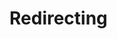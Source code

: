 <html lang="en" xml:lang="en" xmlns="http://www.w3.org/1999/xhtml">

<head>
    <meta http-equiv="Content-Type" content="text/html; charset=utf-8" />
    <meta http-equiv="refresh" content="1;URL=mailto:rektor@metu.edu.tr?subject=Alternatif%20Notlandırma%20Sistemi&cc=kok@metu.edu.tr,tgencoz@metu.edu.tr,ahmety@metu.edu.tr,zeyrek@metu.edu.tr,orahmet@metu.edu.tr,balkan@metu.edu.tr,neriman@metu.edu.tr,rsari@metu.edu.tr,ozgul@metu.edu.tr,kyasar@metu.edu.tr,dezeyrek@metu.edu.tr,ougur@metu.edu.tr,sabaris@metu.edu.tr,kalipcil@metu.edu.tr,gtuncer@metu.edu.tr,bkirkici@metu.edu.tr&body=ODT%C3%9C%20Senatosuna%2C%0D%0A%0D%0A16%20Mart%202020%20tarihinde%20Y%C3%96K%20karar%C4%B1%20gere%C4%9Fince%20Covid-19%20salg%C4%B1n%C4%B1%20neticesinde%20al%C4%B1nan%20%C3%B6nlemler%20kapsam%C4%B1nda%20%C3%BClkemizdeki%20%C3%BCniversitelerde%20e%C4%9Fitim%20durdurulmu%C5%9F%20olup%2C%20daha%20sonra%20%C3%A7evrimi%C3%A7i%20uzaktan%20e%C4%9Fitim%20y%C3%B6ntemine%20ge%C3%A7ilmi%C5%9Ftir.%0D%0ABu%20ge%C3%A7i%C5%9F%2C%20normal%20%C5%9Fartlarda%20okulumuzun%20bize%20sa%C4%9Flam%C4%B1%C5%9F%20oldu%C4%9Fu%20bar%C4%B1nma%2C%20%C3%A7al%C4%B1%C5%9Fma%20alan%C4%B1%2C%20%C3%A7al%C4%B1%C5%9Fma%20kayna%C4%9F%C4%B1%2C%20internet%20eri%C5%9Fimi%2C%20bilgisayar%20eri%C5%9Fimi%20gibi%20pek%20%C3%A7ok%20kayna%C4%9F%C4%B1n%20sa%C4%9Flanamamas%C4%B1%20sonucunda%20e%C4%9Fitimde%20y%C3%BCksek%20%C3%B6l%C3%A7%C3%BCde%20f%C4%B1rsat%20e%C5%9Fitsizli%C4%9Fini%20de%20beraberinde%20getirmi%C5%9Ftir.%0D%0A%0D%0ABu%20problemlerin%20baz%C4%B1lar%C4%B1n%C4%B1n%2C%20okulumuz%20taraf%C4%B1ndan%20%C3%A7e%C5%9Fitli%20%C5%9Fekillerde%20%C3%A7%C3%B6z%C3%BClmeye%20%C3%A7al%C4%B1%C5%9F%C4%B1ld%C4%B1%C4%9F%C4%B1n%C4%B1n%20fark%C4%B1nday%C4%B1z%2C%20ancak%20salg%C4%B1n%C4%B1n%20getirdi%C4%9Fi%20hasta%20olma%2C%20hasta%20yak%C4%B1n%C4%B1%20olma%20gibi%20bir%20durumun%20takdir%20edersiniz%20ki%20sonu%C3%A7lar%C4%B1%20%C3%B6%C4%9Frenci%20a%C3%A7%C4%B1s%C4%B1ndan%20%C3%A7ok%20a%C4%9F%C4%B1r%20olacakt%C4%B1r.%0D%0A%0D%0ABir%20di%C4%9Fer%20yandan%2C%20karantinan%C4%B1n%20getirdi%C4%9Fi%20sosyal%20izolasyonun%20%C3%B6%C4%9Frenciler%20%C3%BCzerindeki%20etkisi%20%C3%B6l%C3%A7%C3%BClebilir%20d%C3%BCzeyin%20%C3%A7ok%20%C3%BCst%C3%BCndedir.%20Burada%20i%C5%9Fsizlik%2C%20yoksulluk%2C%20bar%C4%B1nma%20gibi%20sorunlar%C4%B1n%20yan%C4%B1%20s%C4%B1ra%20hane%20i%C3%A7i%20tansiyonun%20y%C3%BCkselmesi%2C%20risk%20grubundaki%20bireylerden%20kaynakl%C4%B1%20endi%C5%9Feler%20ve%20belki%20de%20tahmin%20edemeyece%C4%9Fimiz%20%C3%A7e%C5%9Fitli%20durumlarla%20kar%C5%9F%C4%B1la%C5%9Fan%20pek%20%C3%A7ok%20%C3%B6%C4%9Frenci%20mevcuttur.%20Kald%C4%B1%20ki%20okulun%20%C3%B6%C4%9Frencilere%20sa%C4%9Flamay%C4%B1%20hedefledi%C4%9Fi%20ekstra%20imkanlar%C4%B1%20ge%C3%A7ti%C4%9Fimiz%20ay%20i%C3%A7erisinde%20sa%C4%9Flayamamas%C4%B1%20bu%20%C3%B6%C4%9Frencilerin%20%C5%9Fu%20ana%20kadar%20verilen%20e%C4%9Fitimde%20geride%20kalmas%C4%B1n%C4%B1%20engellemekte%20ba%C5%9Far%C4%B1s%C4%B1zl%C4%B1%C4%9Fa%20sebep%20olmu%C5%9Ftur.%0D%0A%0D%0ASon%20olarak%2C%20%C3%A7evrimi%C3%A7i%20e%C4%9Fitim%20sonucu%20verilen%20e%C4%9Fitimin%20verimi%20ve%20kalitesi%20d%C3%BC%C5%9Fmektedir%2C%20baz%C4%B1%20derslerde%20birebir%20ileti%C5%9Fim%20f%C4%B1rsat%C4%B1na%20sahip%20olabilirken%2C%20baz%C4%B1%20derslerde%20ders%20kitab%C4%B1na%20bile%20ula%C5%9Fmam%C4%B1z%20m%C3%BCmk%C3%BCn%20olmamaktad%C4%B1r%2C%20%C3%A7evrimi%C3%A7i%20s%C4%B1navlar%20ise%20ne%20verimli%2C%20ne%20g%C3%BCvenilir%20ne%20de%20%C3%B6l%C3%A7%C3%BCc%C3%BC%20olabilmektedir.%0D%0A%0D%0ABu%20gibi%20sebepler%20neticesinde%2C%20biz%20%C3%B6%C4%9Frenciler%2C%20T%C3%BCrkiye'de%20Ko%C3%A7%20%C3%9Cniversitesi%2C%20Bo%C4%9Fazi%C3%A7i%20%C3%9Cniversitesi%2C%20Sabanc%C4%B1%20%C3%9Cniversitesi%2C%20Bilkent%20%C3%9Cniversitesi%20gibi%20e%C4%9Fitim%20kurumlar%C4%B1nda%2C%20d%C3%BCnya%20%C3%A7ap%C4%B1nda%20MIT%2C%20Berkeley%2C%20Northwestern%20University%2C%20University%20of%20Michigan%2C%20Harvard%20University%2C%20Washington%20State%20University%2C%20Caltech%2C%20Stanford%20University%20gibi%20%C3%B6nde%20gelen%20e%C4%9Fitim%20kurumlar%C4%B1nda%20uygulanan%20se%C3%A7meli%20ge%C3%A7me%2Fkalma%20(optional%20pass%2Ffail%20%E2%80%93%20P%2FF)%20sisteminin%20uygulanmas%C4%B1n%C4%B1%20talep%20ediyoruz.%0D%0A%0D%0A%C3%96%C4%9Frencilerin%20en%20%C3%A7ok%20yarar%C4%B1na%20olaca%C4%9F%C4%B1n%C4%B1%20d%C3%BC%C5%9F%C3%BCnd%C3%BC%C4%9F%C3%BCm%C3%BCz%20sistem%20%C5%9Fu%20%C5%9Fekildedir%3A%0D%0A%0D%0A1%20-%20%C3%96%C4%9Frenciler%2C%20kredili%20derslerde%20harf%20notunun%20yerine%20S-Satisfactory%20ve%20U-Unsatisfactory%20notunu%20se%C3%A7me%20imkan%C4%B1na%20sahip%20olacaklard%C4%B1r.%20Bu%20imkan%20derslerin%20harf%20notlar%C4%B1%20a%C3%A7%C4%B1kland%C4%B1ktan%20sonra%2C%20%C3%B6%C4%9Frencilerin%20istedikleri%20derslerde%20harf%20notu%20yerine%2C%20DD%20ve%20%C3%BCzerinde%20ald%C4%B1klar%C4%B1%20derslerde%20S-Satisfactory%20notunu%20tercih%20edebilmesi%20%C5%9Feklindedir.%0D%0A2%20-%20Harf%20notu%20tercih%20edilen%20derslerde%20%C3%B6%C4%9Frencilerin%20say%C4%B1sal%20notunun%20kar%C5%9F%C4%B1l%C4%B1%C4%9F%C4%B1%2C%20normal%20d%C3%B6nemlerdeki%20gibi%20not%20ortalamas%C4%B1%20hesaplamalar%C4%B1na%20kat%C4%B1lacakt%C4%B1r.%0D%0A3%20-%20S-Satisfactory%20notu%20tercih%20edilen%20dersler%20ba%C5%9Far%C4%B1yla%20tamamlanm%C4%B1%C5%9F%20say%C4%B1lacak%20ve%20kredisi%20kazan%C4%B1lacak%2C%20ancak%20not%20ortalamas%C4%B1na%20etki%20etmeyecektir.%0D%0A%0D%0A%C3%9Clkemizde%20Ko%C3%A7%20%C3%9Cniversitesi%20ve%20Sabanc%C4%B1%20%C3%9Cniversitesi'nde%20de%20ayn%C4%B1%20%C5%9Fekilde%20bir%20P%2FF%20sistemi%20uygulanmaktad%C4%B1r.%0D%0A%0D%0A2547%20say%C4%B1l%C4%B1%20Y%C3%BCksek%20%C3%96%C4%9Fretim%20Kanunu'nun%2044.%20Maddesi'ne%20g%C3%B6re%2C%20y%C3%BCksek%20%C3%B6%C4%9Fretim%20kurumu%20genelinde%20uygulanacak%20notland%C4%B1rma%20sistemi%2C%20y%C3%BCksek%20%C3%B6%C4%9Fretim%20kurumu%20senatosuna%20ba%C4%9Fl%C4%B1d%C4%B1r.%0D%0A%0D%0ABu%20sebepten%20biz%20ODT%C3%9C%20%C3%B6%C4%9Frencileri%20olarak%2C%20siz%20%C3%BCniversite%20senatosundan%2C%20%C3%B6%C4%9Frenciler%20d%C3%BC%C5%9F%C3%BCn%C3%BClerek%20%C5%9Fu%20ana%20kadar%20al%C4%B1nan%20ders%20b%C4%B1rakma%20imkan%C4%B1%2C%20d%C3%B6nem%20dondurma%20imkan%C4%B1%2C%20bilgisayar%20ve%20internet%20eri%C5%9Fiminin%20sa%C4%9Flanmas%C4%B1%20gibi%20kararlar%C4%B1n%20yan%C4%B1nda%20%C3%B6%C4%9Frencilerin%20motivasyonlar%C4%B1n%C4%B1%20y%C3%BCkseltecek%2C%20onlar%C4%B1%20karantina%20d%C3%B6neminde%20rahatlatacak%20ve%20ma%C4%9Fduriyeti%20engelleyecek%20olan%20se%C3%A7meli%20ge%C3%A7me%20kalma%20sistemini%20uygulaman%C4%B1z%C4%B1%20talep%20ediyoruz.%0D%0A%0D%0AGe%C3%A7ti%C4%9Fimiz%20haftalarda%20ODT%C3%9C%20kamuoyunun%20g%C3%B6r%C3%BC%C5%9Flerini%20almak%20i%C3%A7in%20bu%20konuda%20bir%20anket%20%C3%A7al%C4%B1%C5%9Fmas%C4%B1%20d%C3%BCzenledik%2C%201421%20ki%C5%9Finin%20kat%C4%B1ld%C4%B1%C4%9F%C4%B1%20anketimizde%20%2576%2C7(1090)%20ki%C5%9Fi%20sisteme%20kar%C5%9F%C4%B1%20pozitif%2C%20%2515%2C6(222)%20ki%C5%9Fi%20sisteme%20kar%C5%9F%C4%B1%20n%C3%B6tr%2C%20%257%2C7(109)%20ki%C5%9Fi%20pass%2Ffail%20sistemine%20kar%C5%9F%C4%B1%20negatif%20olduklar%C4%B1n%C4%B1%20belirttiler.%0D%0A%0D%0ABu%20maille%20birlikte%20optional%20pass%2Ffail%20sistemine%20ge%C3%A7ilmesi%20i%C3%A7in%20%C3%A7evrimi%C3%A7i%20bir%20imza%20%C3%A7al%C4%B1%C5%9Fmas%C4%B1%20ba%C5%9Flatt%C4%B1%C4%9F%C4%B1m%C4%B1z%C4%B1%20size%20bildirmek%20isteriz.%20%C3%96n%C3%BCm%C3%BCzdeki%20g%C3%BCnlerde%20bu%20imza%20%C3%A7al%C4%B1%C5%9Fmas%C4%B1yla%20ilgili%20tekrardan%20ileti%C5%9Fime%20ge%C3%A7ece%C4%9Fiz.%0D%0A%0D%0ASayg%C4%B1lar%C4%B1m%C4%B1zla%2C%0D%0A%0D%0A%0D%0A%0D%0A%0D%0A" />
    <link rel="stylesheet" type="text/css" href="css/style.css">
    <title>Redirect to mail</title>
</head>

<body>
    <div class='body'>
        <span>
            <span></span>
            <span></span>
            <span></span>
            <span></span>
        </span>
        <div class='base'>
            <span></span>
            <div class='face'></div>
        </div>
    </div>
    <div class='longfazers'>
        <span></span>
        <span></span>
        <span></span>
        <span></span>
    </div>
    <h1>Redirecting</h1>
</body>

</html>
